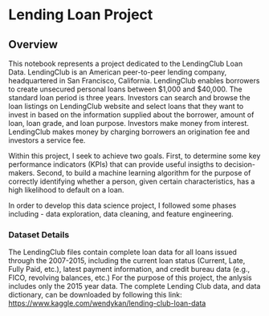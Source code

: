 # Lending Loan Project

## Overview
This notebook represents a project dedicated to the LendingClub Loan Data. LendingClub is an American peer-to-peer lending company, headquartered in San Francisco, California. LendingClub enables borrowers to create unsecured personal loans between $1,000 and $40,000. The standard loan period is three years. Investors can search and browse the loan listings on LendingClub website and select loans that they want to invest in based on the information supplied about the borrower, amount of loan, loan grade, and loan purpose. Investors make money from interest. LendingClub makes money by charging borrowers an origination fee and investors a service fee.

Within this project, I seek to achieve two goals. First, to determine some key performance indicators (KPIs) that can provide useful insigths to decision-makers. Second, to build a machine learning algorithm for the purpose of correctly identifying whether a person, given certain characteristics, has a high likelihood to default on a loan. 

In order to develop this data science project, I followed some phases including - data exploration, data cleaning, and feature engineering.

### Dataset Details

The LendingClub files contain complete loan data for all loans issued through the 2007-2015, including the current loan status (Current, Late, Fully Paid, etc.), latest payment information, and credit bureau data (e.g., FICO, revolving balances, etc.) For the purpose of this project, the anlysis includes only the 2015 year data.
The complete Lending Club data, and data dictionary, can be downloaded by following this link: https://www.kaggle.com/wendykan/lending-club-loan-data
